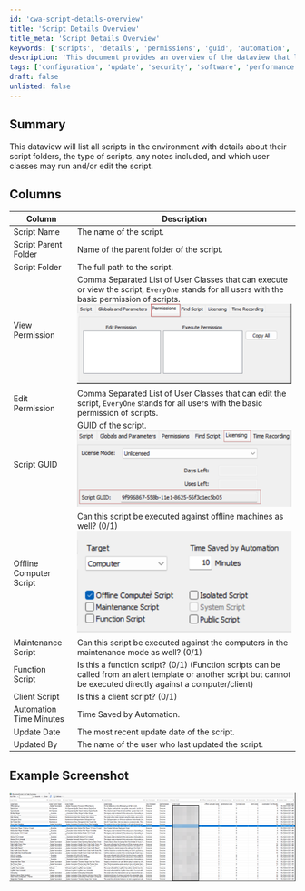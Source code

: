 ```yaml
---
id: 'cwa-script-details-overview'
title: 'Script Details Overview'
title_meta: 'Script Details Overview'
keywords: ['scripts', 'details', 'permissions', 'guid', 'automation', 'maintenance', 'function', 'client', 'update']
description: 'This document provides an overview of the dataview that lists all scripts in the environment, detailing their script folders, types, permissions, and other relevant attributes. It includes a summary of the columns available, such as script name, folder paths, permissions for viewing and editing, and additional script characteristics.'
tags: ['configuration', 'update', 'security', 'software', 'performance']
draft: false
unlisted: false
---
```

## Summary

This dataview will list all scripts in the environment with details about their script folders, the type of scripts, any notes included, and which user classes may run and/or edit the script.

## Columns

| Column                       | Description                                                                                                                                                                                                                  |
|------------------------------|------------------------------------------------------------------------------------------------------------------------------------------------------------------------------------------------------------------------------|
| Script Name                  | The name of the script.                                                                                                                                                                                                    |
| Script Parent Folder         | Name of the parent folder of the script.                                                                                                                                                                                  |
| Script Folder                | The full path to the script.                                                                                                                                                                                               |
| View Permission               | Comma Separated List of User Classes that can execute or view the script, `EveryOne` stands for all users with the basic permission of scripts. ![View Permission](../../../static/img/Script-List/image_1.png)                 |
| Edit Permission               | Comma Separated List of User Classes that can edit the script, `EveryOne` stands for all users with the basic permission of scripts.                                                                                      |
| Script GUID                  | GUID of the script. ![Script GUID](../../../static/img/Script-List/image_2.png)                                                                                                                                                |
| Offline Computer Script      | Can this script be executed against offline machines as well? (0/1) ![Offline Computer Script](../../../static/img/Script-List/image_3.png)                                                                                  |
| Maintenance Script           | Can this script be executed against the computers in the maintenance mode as well? (0/1)                                                                                                                                 |
| Function Script              | Is this a function script? (0/1) (Function scripts can be called from an alert template or another script but cannot be executed directly against a computer/client)                                                       |
| Client Script                | Is this a client script? (0/1)                                                                                                                                                                                             |
| Automation Time Minutes      | Time Saved by Automation.                                                                                                                                                                                                   |
| Update Date                  | The most recent update date of the script.                                                                                                                                                                                 |
| Updated By                   | The name of the user who last updated the script.                                                                                                                                                                         |

## Example Screenshot

![Example Screenshot](../../../static/img/Script-List/image_4.png)




